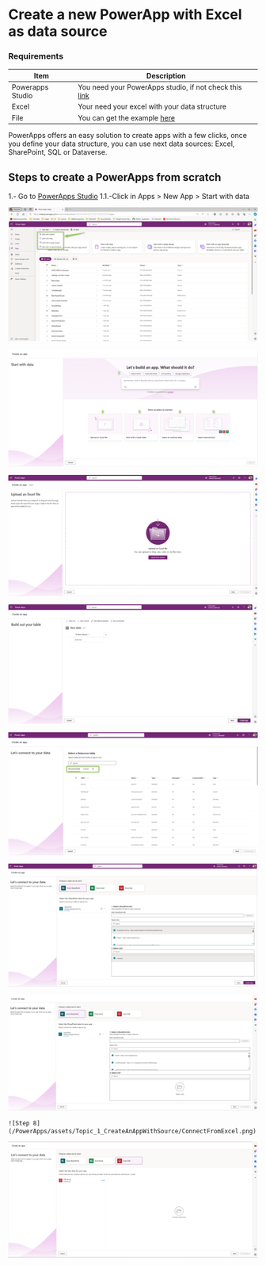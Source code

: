 # Create a new PowerApp with Excel as data source

### Requirements
| Item   | Description |
| ------ | ------ |
| Powerapps Studio | You need your PowerApps studio, if not check this [link](https://google.com) |
| Excel  | Your need your excel with your data structure|
| File  | You can get the example [here](https://github.com/felixbons/PowerPlatform/blob/main/PowerApps/assets/files/Topic%201/Inventory.xlsx) |

PowerApps offers an easy solution to create apps with a few clicks, once you define your data structure, you can use next data sources: Excel, SharePoint, SQL or Dataverse.

## Steps to create a PowerApps from scratch

1.- Go to [PowerApps Studio](https://make.powerapps.com/)
1.1.-Click in Apps > New App > Start with data

![Step 1](/PowerApps/assets/Topic_1_CreateAnAppWithSource/NewAppHomePage.png)

![Step 2](/PowerApps/assets/Topic_1_CreateAnAppWithSource/SelectSource.png)

![Step 3](/PowerApps/assets/Topic_1_CreateAnAppWithSource/UploadFile.png)

![Step 4](/PowerApps/assets/Topic_1_CreateAnAppWithSource/BuildOutYourTable.png)

![Step 5](/PowerApps/assets/Topic_1_CreateAnAppWithSource/SelectExistingTable.png)

![Step 6](/PowerApps/assets/Topic_1_CreateAnAppWithSource/SelectSPOSource.png)

![Step 7](/PowerApps/assets/Topic_1_CreateAnAppWithSource/ConnectFromSPO.png)

    ![Step 8](/PowerApps/assets/Topic_1_CreateAnAppWithSource/ConnectFromExcel.png)

![Step 9](/PowerApps/assets/Topic_1_CreateAnAppWithSource/ConnectFromSQL.png)

